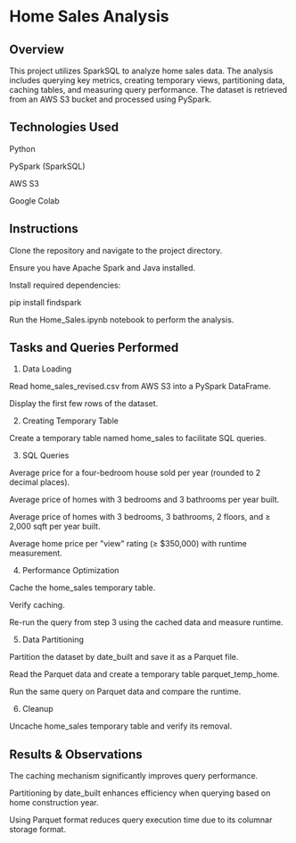 # Home Sales Analysis

## Overview

This project utilizes SparkSQL to analyze home sales data. The analysis includes querying key metrics, creating temporary views, partitioning data, caching tables, and measuring query performance. The dataset is retrieved from an AWS S3 bucket and processed using PySpark.

## Technologies Used

Python

PySpark (SparkSQL)

AWS S3

Google Colab

## Instructions

Clone the repository and navigate to the project directory.

Ensure you have Apache Spark and Java installed.

Install required dependencies:

pip install findspark

Run the Home_Sales.ipynb notebook to perform the analysis.

## Tasks and Queries Performed

1. Data Loading

Read home_sales_revised.csv from AWS S3 into a PySpark DataFrame.

Display the first few rows of the dataset.

2. Creating Temporary Table

Create a temporary table named home_sales to facilitate SQL queries.

3. SQL Queries

Average price for a four-bedroom house sold per year (rounded to 2 decimal places).

Average price of homes with 3 bedrooms and 3 bathrooms per year built.

Average price of homes with 3 bedrooms, 3 bathrooms, 2 floors, and ≥ 2,000 sqft per year built.

Average home price per "view" rating (≥ $350,000) with runtime measurement.

4. Performance Optimization

Cache the home_sales temporary table.

Verify caching.

Re-run the query from step 3 using the cached data and measure runtime.

5. Data Partitioning

Partition the dataset by date_built and save it as a Parquet file.

Read the Parquet data and create a temporary table parquet_temp_home.

Run the same query on Parquet data and compare the runtime.

6. Cleanup

Uncache home_sales temporary table and verify its removal.


## Results & Observations

The caching mechanism significantly improves query performance.

Partitioning by date_built enhances efficiency when querying based on home construction year.

Using Parquet format reduces query execution time due to its columnar storage format.
